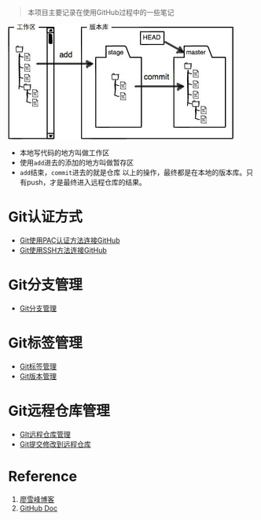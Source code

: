 > 本项目主要记录在使用GitHub过程中的一些笔记

![图示](img/0.jpg)

+ 本地写代码的地方叫做工作区
+ 使用`add`进去的添加的地方叫做暂存区
+ `add`结束，`commit`进去的就是仓库
以上的操作，最终都是在本地的版本库。只有push，才是最终进入远程仓库的结果。

# Git认证方式
  + [Git使用PAC认证方法连接GitHub](doc/Git使用PAC认证方法连接GitHub.md)
  + [Git使用SSH方法连接GitHub](doc/Git使用SSH方法连接GitHub.md)

# Git分支管理
  + [Git分支管理](doc/Git分支管理.md)

# Git标签管理
+ [Git标签管理](doc/Git标签管理.md)
+ [Git版本管理](doc/Git版本管理.md)

# Git远程仓库管理
  + [GIt远程仓库管理](doc/GIt远程仓库管理.md)
  + [Git提交修改到远程仓库](doc/Git提交修改到远程仓库.md)

# Reference
1. [廖雪峰博客](https://www.liaoxuefeng.com/wiki/896043488029600)
2. [GitHub Doc](https://docs.github.com/cn/github)